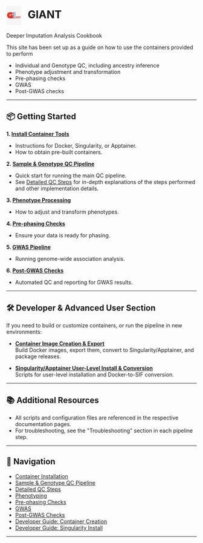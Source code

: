 # <img src="giant_logo.png" alt="GIANT Consortium Logo" width="40" style="vertical-align:middle; margin-right:10px;"> GIANT  

Deeper Imputation Analysis Cookbook

This site has been set up as a guide on how to use the containers provided to perform

- Individual and Genotype QC, including ancestry inference
- Phenotype adjustment and transformation
- Pre-phasing checks
- GWAS
- Post-GWAS checks

---

## 📦 Getting Started

**1. [Install Container Tools](containerization/container_install.md)**

- Instructions for Docker, Singularity, or Apptainer.
- How to obtain pre-built containers.

**2. [Sample & Genotype QC Pipeline](ind_geno_qc.md)**

- Quick start for running the main QC pipeline.
- See [Detailed QC Steps](detailed_steps/ind_geno_qc_steps.md) for in-depth explanations of the steps performed and other implementation details.

**3. [Phenotype Processing](phenotyping.md)**

- How to adjust and transform phenotypes.

**4. [Pre-phasing Checks](pre_phasing_checks.md)**

- Ensure your data is ready for phasing.

**5. [GWAS Pipeline](gwas.md)**

- Running genome-wide association analysis.

**6. [Post-GWAS Checks](post_gwas_checks.md)**

- Automated QC and reporting for GWAS results.

---

## 🛠️ Developer & Advanced User Section

If you need to build or customize containers, or run the pipeline in new environments:

- **[Container Image Creation & Export](containerization/container_create.md)**  
  Build Docker images, export them, convert to Singularity/Apptainer, and package releases.

- **[Singularity/Apptainer User-Level Install & Conversion](containerization/singularity_install.md)**  
  Scripts for user-level installation and Docker-to-SIF conversion.

---

## 📚 Additional Resources

- All scripts and configuration files are referenced in the respective documentation pages.
- For troubleshooting, see the "Troubleshooting" section in each pipeline step.

---

## 🧭 Navigation

- [Container Installation](containerization/container_install.md)
- [Sample & Genotype QC Pipeline](ind_geno_qc.md)
- [Detailed QC Steps](detailed_steps/ind_geno_qc_steps.md)
- [Phenotyping](phenotyping.md)
- [Pre-phasing Checks](pre_phasing_checks.md)
- [GWAS](gwas.md)
- [Post-GWAS Checks](post_gwas_checks.md)
- [Developer Guide: Container Creation](containerization/container_create.md)
- [Developer Guide: Singularity Install](containerization/singularity_install.md)

---
